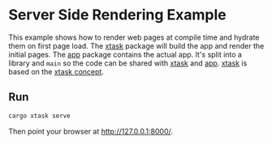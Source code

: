 # Server Side Rendering Example

This example shows how to render web pages at compile time and hydrate them on first page load. The [xtask] package will build the app and render the initial pages. The [app] package contains the actual app. It's split into a library and `main` so the code can be shared with [xtask] and [app]. [xtask] is based on the [xtask concept].

## Run

```bash
cargo xtask serve
```

Then point your browser at <http://127.0.0.1:8000/>.

[xtask]: packages/xtask
[app]: packages/app
[xtask concept]: https://github.com/matklad/cargo-xtask/
